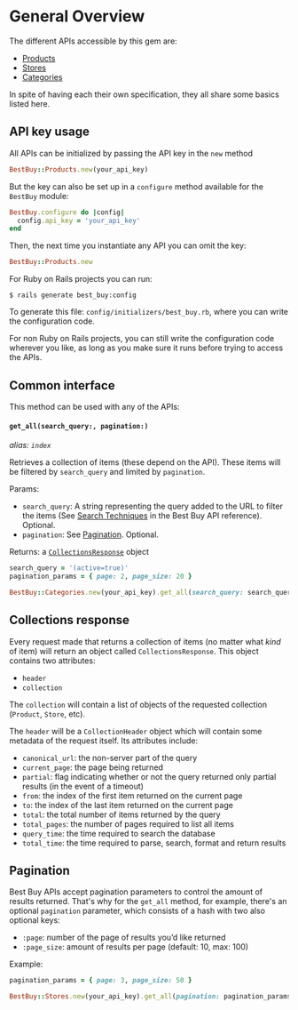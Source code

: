 # General Overview

The different APIs accessible by this gem are:

- [Products](products_api.md)
- [Stores](stores_api.md)
- [Categories](categories_api.md)

In spite of having each their own specification, they all share some basics listed here.

## API key usage

All APIs can be initialized by passing the API key in the `new` method

```ruby
BestBuy::Products.new(your_api_key)
```
But the key can also be set up in a `configure` method available for the `BestBuy` module:
```ruby
BestBuy.configure do |config|
  config.api_key = 'your_api_key'
end
```
Then, the next time you instantiate any API you can omit the key:

```ruby
BestBuy::Products.new
```
For Ruby on Rails projects you can run:

    $ rails generate best_buy:config
    
To generate this file: `config/initializers/best_buy.rb`, where you can write the configuration code.

For non Ruby on Rails projects, you can still write the configuration code wherever you like, as long as you make sure it runs before trying to access the APIs.
## Common interface

This method can be used with any of the APIs:

#### `get_all(search_query:, pagination:)`
_alias: `index`_

Retrieves a collection of items (these depend on the API). These items will be filtered by `search_query` and limited by `pagination`.

Params:

- `search_query`: A string representing the query added to the URL to filter the items (See [Search Techniques](https://bestbuyapis.github.io/api-documentation/#search-techniques) in the Best Buy API reference). Optional.
- `pagination`: See [Pagination](general_overview.md#pagination). Optional.

Returns: a [`CollectionsResponse`](general_overview.md#collections-response) object

```ruby
search_query = '(active=true)'
pagination_params = { page: 2, page_size: 20 }

BestBuy::Categories.new(your_api_key).get_all(search_query: search_query, pagination: pagination_params)
```

## Collections response

Every request made that returns a collection of items (no matter what *kind* of item) will return an object called `CollectionsResponse`. This object contains two attributes:

- `header`
- `collection`

The `collection` will contain a list of objects of the requested collection (`Product`, `Store`, etc).

The `header` will be a `CollectionHeader` object which will contain some metadata of the request itself. Its attributes include:

- `canonical_url`: the non-server part of the query
- `current_page`: the page being returned
- `partial`: flag indicating whether or not the query returned only partial results (in the event of a timeout)
- `from`: the index of the first item returned on the current page
- `to`: the index of the last item returned on the current page
- `total`: the total number of items returned by the query
- `total_pages`: the number of pages required to list all items
- `query_time`: the time required to search the database
- `total_time`: the time required to parse, search, format and return results

## Pagination

Best Buy APIs accept pagination parameters to control the amount of results returned. That's why for the `get_all` method, for example, there's an optional `pagination` parameter, which consists of a hash with two also optional keys:

- `:page`: number of the page of results you’d like returned
- `:page_size`: amount of results per page (default: 10, max: 100)

Example:
```ruby
pagination_params = { page: 3, page_size: 50 }

BestBuy::Stores.new(your_api_key).get_all(pagination: pagination_params)
```
